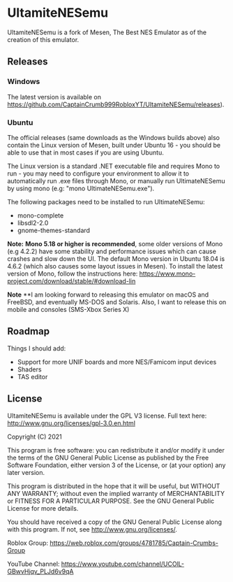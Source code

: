 # UltamiteNESemu

UltamiteNESemu is a fork of Mesen, The Best NES Emulator as of the creation of this emulator.

## Releases

### Windows

The latest version is available on https://github.com/CaptainCrumb999RobloxYT/UltamiteNESemu/releases).

### Ubuntu

The official releases (same downloads as the Windows builds above) also contain the Linux version of Mesen, built under Ubuntu 16 - you should be able to use that in most cases if you are using Ubuntu.

The Linux version is a standard .NET executable file and requires Mono to run - you may need to configure your environment to allow it to automatically run .exe files through Mono, or manually run UltimateNESemu by using mono (e.g: "mono UltimateNESemu.exe").

The following packages need to be installed to run UltimateNESemu:

* mono-complete
* libsdl2-2.0
* gnome-themes-standard

**Note:** **Mono 5.18 or higher is recommended**, some older versions of Mono (e.g 4.2.2) have some stability and performance issues which can cause crashes and slow down the UI.
The default Mono version in Ubuntu 18.04 is 4.6.2 (which also causes some layout issues in Mesen).  To install the latest version of Mono, follow the instructions here: https://www.mono-project.com/download/stable/#download-lin

**Note** **I am looking forward to releasing this emulator on macOS and FreeBSD, and eventually MS-DOS and Solaris. Also, I want to release this on mobile and consoles (SMS-Xbox Series X)

## Roadmap

Things I should add:

* Support for more UNIF boards and more NES/Famicom input devices
* Shaders
* TAS editor

## License

UltamiteNESemu is available under the GPL V3 license.  Full text here: <http://www.gnu.org/licenses/gpl-3.0.en.html>

Copyright (C) 2021

This program is free software: you can redistribute it and/or modify
it under the terms of the GNU General Public License as published by
the Free Software Foundation, either version 3 of the License, or
(at your option) any later version.

This program is distributed in the hope that it will be useful,
but WITHOUT ANY WARRANTY; without even the implied warranty of
MERCHANTABILITY or FITNESS FOR A PARTICULAR PURPOSE.  See the
GNU General Public License for more details.

You should have received a copy of the GNU General Public License
along with this program.  If not, see <http://www.gnu.org/licenses/>.

Roblox Group: https://web.roblox.com/groups/4781785/Captain-Crumbs-Group

YouTube Channel: https://www.youtube.com/channel/UCOlL-GBwvHjqv_PLJd6v9qA
